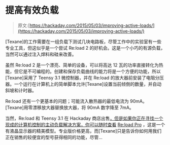 # 提高有效负载

> 原文:[https://hackaday.com/2015/05/03/improving-active-loads/](https://hackaday.com/2015/05/03/improving-active-loads/)

[Texane]的工作需要在一组负载下测试几块电路板，尽管工作中的实验室有一些专业工具，但这似乎是一个尝试 Re:load 2 的好机会。这是一个小巧的有源负载，当然可以通过注入焊料和硅来改善。

虽然 Re:load 2 是一个漂亮、简单的设备，可以将高达 12 瓦的功率直接转化为热能，但它是不可编程的。创建和保存负载曲线的能力将是一个方便的功能，所以[Texane]采用了 Teensy 3.1 微控制器，并在 Re:load 的放大器前安装了电阻分压器。一个运行在计算机上的简单脚本允许[Texane]设置当前倾倒的数量，并自动斜坡和计时器。

Re:load 还有一个更基本的问题；可能流入散热器的最低电流为 90mA。[Texane]用零漂移放大器替换放大器，将 90mA 数字降至 7mA。

当然，Re:load 和 Teensy 3.1 在 Hackaday 商店出售[，但是如果你正在寻找一个现成的计算机控制的主动负载解决方案，你可以随时查看](http://store.hackaday.com/) [Re:load Pro](http://store.hackaday.com/collections/products-tools/products/re-load-pro) ，这是一个有液晶显示器的精美模型。专业版价格更高，而[Texane]只是告诉你如何用我们正在销售的较便宜的型号获得相同的功能，尽管…